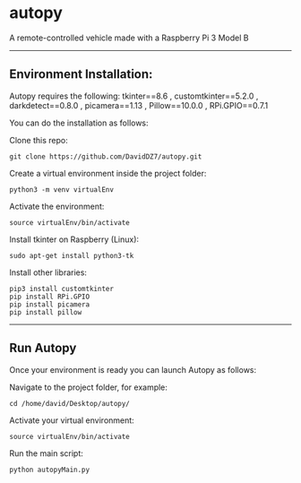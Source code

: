 # autopy

A remote-controlled vehicle made with a Raspberry Pi 3 Model B



------------------
**Environment Installation:**<br/>
------------------

Autopy requires the following:
tkinter==8.6 , customtkinter==5.2.0 , darkdetect==0.8.0 , picamera==1.13 , Pillow==10.0.0 , RPi.GPIO==0.7.1

You can do the installation as follows:

Clone this repo:
```
git clone https://github.com/DavidDZ7/autopy.git
```
Create a virtual environment inside the project folder:
```
python3 -m venv virtualEnv
```

Activate the environment:
```
source virtualEnv/bin/activate
```

Install tkinter on Raspberry (Linux):
```
sudo apt-get install python3-tk
```

Install other libraries:

```
pip3 install customtkinter
pip install RPi.GPIO
pip install picamera
pip install pillow
```

------------------
**Run Autopy**<br/>
------------------

Once your environment is ready you can launch Autopy as follows:

Navigate to the project folder, for example:
```
cd /home/david/Desktop/autopy/
```
Activate your virtual environment:
```
source virtualEnv/bin/activate
```
Run the main script:
```
python autopyMain.py
```



